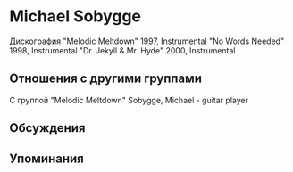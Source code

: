 # Michael Sobygge

Дискография
"Melodic Meltdown" 1997, Instrumental
"No Words Needed" 1998, Instrumental
"Dr. Jekyll & Mr. Hyde" 2000, Instrumental

## Отношения с другими группами

C группой "Melodic Meltdown" Sobygge, Michael - guitar player

## Обсуждения


## Упоминания

